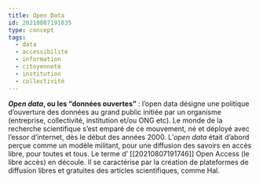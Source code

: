 ```yaml
---
title: Open Data
id: 20210807191835
type: concept
tags:
  - data
  - accessibilité
  - information
  - citoyenneté
  - institution
  - collectivité
---
```

           

**_Open data_, ou les “données ouvertes”** : l’open data désigne une politique d’ouverture des données au grand public initiée par un organisme (entreprise, collectivité, institution et/ou ONG etc). Le monde de la recherche scientifique s’est emparé de ce mouvement, né et déployé avec l’essor d’internet, dès le début des années 2000. L’_open data_ était d’abord perçue comme un modèle militant, pour une diffusion des savoirs en accès libre, pour toutes et tous. Le terme d’ [[20210807191746]] Open Access (le libre accès) en découle. Il se caractérise par la création de plateformes de diffusion libres et gratuites des articles scientifiques, comme Hal.



